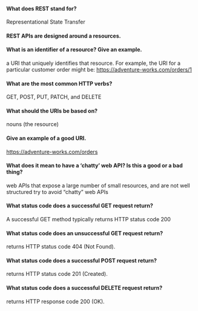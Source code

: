 #### What does REST stand for?
Representational State Transfer

#### REST APIs are designed around a resources.

#### What is an identifier of a resource? Give an example.
a URI that uniquely identifies that resource. For example, the URI for a particular customer order might be:
https://adventure-works.com/orders/1

#### What are the most common HTTP verbs?
GET, POST, PUT, PATCH, and DELETE

#### What should the URIs be based on?
nouns (the resource) 

#### Give an example of a good URI.
https://adventure-works.com/orders 

#### What does it mean to have a ‘chatty’ web API? Is this a good or a bad thing?
web APIs that expose a large number of small resources, and are not well structured try to avoid “chatty” web APIs

#### What status code does a successful GET request return?
A successful GET method typically returns HTTP status code 200 

#### What status code does an unsuccessful GET request return?
returns HTTP status code 404 (Not Found).

#### What status code does a successful POST request return?
returns HTTP status code 201 (Created).

#### What status code does a successful DELETE request return?
returns HTTP response code 200 (OK).

